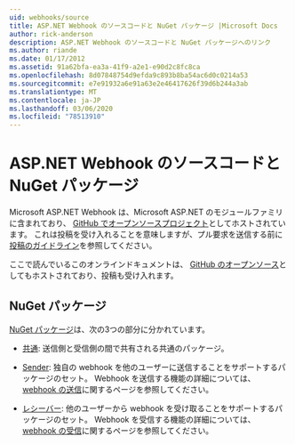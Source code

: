 ```yaml
---
uid: webhooks/source
title: ASP.NET Webhook のソースコードと NuGet パッケージ |Microsoft Docs
author: rick-anderson
description: ASP.NET Webhook のソースコードと NuGet パッケージへのリンク
ms.author: riande
ms.date: 01/17/2012
ms.assetid: 91a62bfa-ea3a-41f9-a2e1-e90d2c8fc8ca
ms.openlocfilehash: 8d07848754d9efda9c893b8ba54ac6d0c0214a53
ms.sourcegitcommit: e7e91932a6e91a63e2e46417626f39d6b244a3ab
ms.translationtype: MT
ms.contentlocale: ja-JP
ms.lasthandoff: 03/06/2020
ms.locfileid: "78513910"
---
```

# <a name="aspnet-webhooks-source-code-and-nuget-packages"></a>ASP.NET Webhook のソースコードと NuGet パッケージ

Microsoft ASP.NET Webhook は、Microsoft ASP.NET のモジュールファミリに含まれており、 [GitHub でオープンソースプロジェクト](https://github.com/aspnet/WebHooks)としてホストされています。 これは投稿を受け入れることを意味しますが、プル要求を送信する前に[投稿のガイドライン](https://github.com/aspnet/Home/blob/master/CONTRIBUTING.md)を参照してください。

ここで読んでいるこのオンラインドキュメントは、 [GitHub のオープンソース](http://docs.asp.net/en/latest/contribute/style-guide.html#style-guide)としてもホストされており、投稿も受け入れます。

## <a name="nuget-packages"></a>NuGet パッケージ

[NuGet パッケージ](https://nuget.org/packages?q=Microsoft.AspNet.WebHooks)は、次の3つの部分に分かれています。

* [共通](https://www.nuget.org/packages?q=Microsoft.AspNet.WebHooks.Common): 送信側と受信側の間で共有される共通のパッケージ。

* [Sender](https://www.nuget.org/packages?q=Microsoft.AspNet.WebHooks.Custom): 独自の webhook を他のユーザーに送信することをサポートするパッケージのセット。 Webhook を送信する機能の詳細については、 [webhook の送信](sending/senders.md)に関するページを参照してください。

* [レシーバー](https://www.nuget.org/packages?q=Microsoft.AspNet.WebHooks.Receivers): 他のユーザーから webhook を受け取ることをサポートするパッケージのセット。 Webhook を受信する機能の詳細については、 [webhook の受信](receiving/index.md)に関するページを参照してください。
